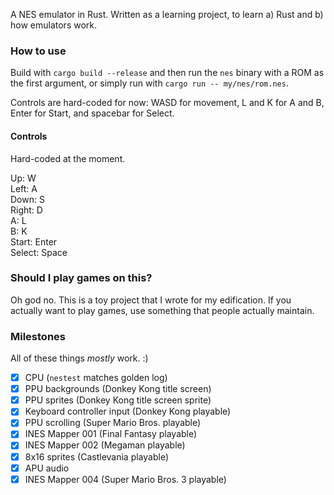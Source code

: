 A NES emulator in Rust. Written as a learning project, to learn a) Rust and b) how emulators work.

### How to use

Build with `cargo build --release` and then run the `nes` binary with a ROM as the first argument, or simply run with `cargo run -- my/nes/rom.nes`.

Controls are hard-coded for now: WASD for movement, L and K for A and B, Enter for Start, and spacebar for Select.

#### Controls

Hard-coded at the moment.

Up: W  
Left: A  
Down: S  
Right: D  
A: L  
B: K  
Start: Enter  
Select: Space  

### Should I play games on this?

Oh god no. This is a toy project that I wrote for my edification. If you actually want to play games, use something that people actually maintain.

### Milestones

All of these things _mostly_ work. :)

- [x] CPU (`nestest` matches golden log)
- [x] PPU backgrounds (Donkey Kong title screen)
- [x] PPU sprites (Donkey Kong title screen sprite)
- [x] Keyboard controller input (Donkey Kong playable)
- [x] PPU scrolling (Super Mario Bros. playable)
- [x] INES Mapper 001 (Final Fantasy playable)
- [x] INES Mapper 002 (Megaman playable)
- [x] 8x16 sprites (Castlevania playable)
- [x] APU audio
- [x] INES Mapper 004 (Super Mario Bros. 3 playable)
